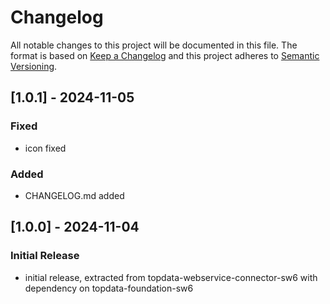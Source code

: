# Changelog

All notable changes to this project will be documented in this file. 
The format is based on [Keep a Changelog](https://keepachangelog.com/) and this project adheres to [Semantic Versioning](https://semver.org/).

## [1.0.1] - 2024-11-05
### Fixed
- icon fixed
### Added
- CHANGELOG.md added


## [1.0.0] - 2024-11-04
### Initial Release
- initial release, extracted from topdata-webservice-connector-sw6 with dependency on topdata-foundation-sw6

